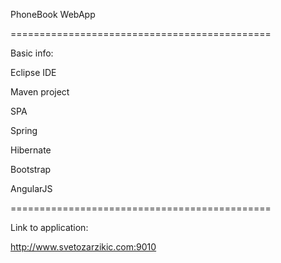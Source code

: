 PhoneBook WebApp

=============================================

Basic info:

Eclipse IDE

Maven project

SPA

Spring

Hibernate

Bootstrap

AngularJS

=============================================

Link to application:

http://www.svetozarzikic.com:9010
